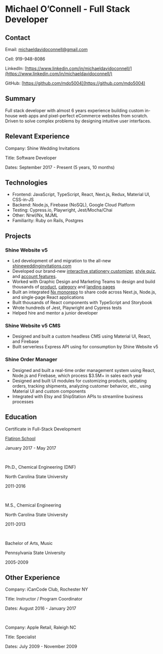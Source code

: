 # Michael O’Connell - Full Stack Developer

## Contact

Email: michaeldavidoconnell@gmail.com

Cell: 919-948-8086

LinkedIn: [https://www.linkedin.com/in/michaeldavidoconnell/](https://www.linkedin.com/in/michaeldavidoconnell/)

GitHub: [https://github.com/mdo5004](https://github.com/mdo5004)

## Summary

Full stack developer with almost 6 years experience building custom in-house web apps and pixel-perfect eCommerce websites from scratch. Driven to solve complex problems by designing intuitive user interfaces.

## Relevant Experience

Company: Shine Wedding Invitations

Title: Software Developer

Dates: September 2017 - Present (5 years, 10 months)

## Technologies

- Frontend: JavaScript, TypeScript, React, Next.js, Redux, Material UI, CSS-in-JS
- Backend: Node.js, Firebase (NoSQL), Google Cloud Platform
- Testing: Cypress.io, Playwright, Jest/Mocha/Chai
- Other: Nrwl/Nx, MJML
- Familiarity: Ruby on Rails, Postgres

## Projects

### Shine Website v5

- Led development of and migration to the all-new [shineweddinginvitations.com](https://www.shineweddinginvitations.com)
- Developed our brand-new [interactive stationery customizer](https://www.shineweddinginvitations.com/configure/wedding-invitations), [style quiz](https://www.shineweddinginvitations.com/stationery-quiz), and [account features](https://www.shineweddinginvitations.com/account).
- Worked with Graphic Design and Marketing Teams to design and build thousands of [product](https://www.shineweddinginvitations.com/wedding-invitations/poppy-wedding-invitations), [category](https://www.shineweddinginvitations.com/weddings/wedding-invitations) and [landing pages](https://www.shineweddinginvitations.com/reviews)
- Built an integrated [Nx monorepo](https://nx.dev) to share code across Next.js, Node.js, and single-page React applications
- Built thousands of React components with TypeScript and Storybook
- Wrote hundreds of Jest, Playwright and Cypress tests
- Helped hire and mentor a junior developer

### Shine Website v5 CMS

- Designed and built a custom headless CMS using Material UI, React, and Firebase
- Built serverless Express API using for consumption by Shine Website v5

### Shine Order Manager

- Designed and built a real-time order management system using React, Node.js and Firebase, which process $3.5M+ in sales each year
- Designed and built UI modules for customizing products, updating orders, tracking shipments, analyzing customer behavior, etc., using Material UI and custom components
- Integrated with Etsy and ShipStation APIs to streamline business processes

## Education

Certificate in Full-Stack Development

[Flatiron School](https://www.flatironschool.com)

January 2017 - May 2017

<br>

Ph.D., Chemical Engineering (DNF)

North Carolina State University

2011-2016

<br>

M.S., Chemical Engineering

North Carolina State University

2011-2013

<br>

Bachelor of Arts, Music

Pennsylvania State University

2005-2009

## Other Experience

Company: iCanCode Club, Rochester NY

Title: Instructor / Program Coordinator

Dates: August 2016 - January 2017

<br>

Company: Apple Retail, Raleigh NC

Title: Specialist

Dates: July 2009 - November 2009
